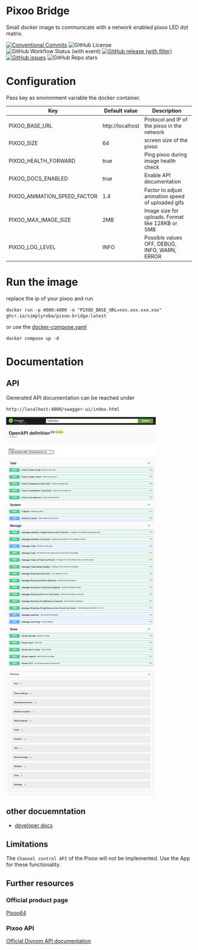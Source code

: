 # Pixoo Bridge
Small docker image to communicate with a network enabled pixoo LED dot matrix.

<!-- TODO Downloads from ghcr.io -->
[![Conventional Commits](https://img.shields.io/badge/Conventional%20Commits-1.0.0-yellow.svg)](https://conventionalcommits.org)
![GitHub License](https://img.shields.io/github/license/simplyRoba/pixoo-bridge?link=https%3A%2F%2Fgithub.com%2FsimplyRoba%2Fpixoo-bridge%2Fblob%2Fmain%2FLICENSE)
![GitHub Workflow Status (with event)](https://img.shields.io/github/actions/workflow/status/simplyRoba/pixoo-bridge/run-tests.yaml?link=https%3A%2F%2Fgithub.com%2FsimplyRoba%2Fpixoo-bridge%2Factions%2Fworkflows%2Frun-tests.yaml%3Fquery%3Dbranch%253Amain)
[![GitHub release (with filter)](https://img.shields.io/github/v/release/simplyRoba/pixoo-bridge?link=https%3A%2F%2Fgithub.com%2FsimplyRoba%2Fpixoo-bridge%2Freleases)](https://github.com/simplyRoba/pixoo-bridge/releases)
[![GitHub issues](https://img.shields.io/github/issues/simplyRoba/pixoo-bridge?link=https%3A%2F%2Fgithub.com%2FsimplyRoba%2Fpixoo-bridge%2Fissues)](https://github.com/simplyRoba/pixoo-bridge/issues)
![GitHub Repo stars](https://img.shields.io/github/stars/simplyRoba/pixoo-bridge)


# Configuration
Pass key as environment variable the docker container.

| Key                          | Default value    | Description                                       |
|------------------------------|------------------|---------------------------------------------------|
| PIXOO_BASE_URL               | http://localhost | Protocol and IP of the pixoo in the network       |
| PIXOO_SIZE                   | 64               | screen size of the pixoo                          |
| PIXOO_HEALTH_FORWARD         | true             | Ping pixoo during image health check              |
| PIXOO_DOCS_ENABLED           | true             | Enable API documentation                          |
| PIXOO_ANIMATION_SPEED_FACTOR | 1.4              | Factor to adjust animation speed of uploaded gifs |
| PIXOO_MAX_IMAGE_SIZE         | 2MB              | Image size for uploads. Format like 128KB or 5MB  |
| PIXOO_LOG_LEVEL              | INFO             | Possible values OFF, DEBUG, INFO, WARN, ERROR     |

# Run the image
replace the ip of your pixoo and run
```shell
docker run -p 4000:4000 -e "PIXOO_BASE_URL=xxx.xxx.xxx.xxx" ghcr.io/simplyroba/pixoo-bridge:latest
```
or use the [docker-compose.yaml](/docker-compose.yaml)
```shell
docker compose up -d
```

# Documentation
## API
Generated API documentation can be reached under 
```
http://localhost:4000/swagger-ui/index.html
```
![Swagger Screenshot](/docs/swagger-screenshot.png)

## other docuemntation
 - [developer docs](/docs/dev-docs.md)


## Limitations
The `Channel control API` of the Pixoo will not be implemented. Use the App for these functionality.

## Further resources
### Official product page
[Pixoo64](https://divoom.com/products/pixoo-64)

### Pixoo API
[Official Divoom API documentation](http://doc.divoom-gz.com/web/#/12?page_id=191)

